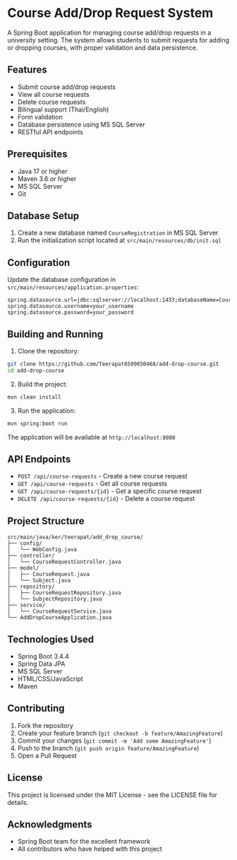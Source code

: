 # Course Add/Drop Request System

A Spring Boot application for managing course add/drop requests in a university setting. The system allows students to submit requests for adding or dropping courses, with proper validation and data persistence.

## Features

- Submit course add/drop requests
- View all course requests
- Delete course requests
- Bilingual support (Thai/English)
- Form validation
- Database persistence using MS SQL Server
- RESTful API endpoints

## Prerequisites

- Java 17 or higher
- Maven 3.6 or higher
- MS SQL Server
- Git

## Database Setup

1. Create a new database named `CourseRegistration` in MS SQL Server
2. Run the initialization script located at `src/main/resources/db/init.sql`

## Configuration

Update the database configuration in `src/main/resources/application.properties`:

```properties
spring.datasource.url=jdbc:sqlserver://localhost:1433;databaseName=CourseRegistration;encrypt=true;trustServerCertificate=true
spring.datasource.username=your_username
spring.datasource.password=your_password
```

## Building and Running

1. Clone the repository:
```bash
git clone https://github.com/Teerapat6509650468/add-drop-course.git
cd add-drop-course
```

2. Build the project:
```bash
mvn clean install
```

3. Run the application:
```bash
mvn spring:boot run
```

The application will be available at `http://localhost:8080`

## API Endpoints

- `POST /api/course-requests` - Create a new course request
- `GET /api/course-requests` - Get all course requests
- `GET /api/course-requests/{id}` - Get a specific course request
- `DELETE /api/course-requests/{id}` - Delete a course request

## Project Structure

```
src/main/java/ker/teerapat/add_drop_course/
├── config/
│   └── WebConfig.java
├── controller/
│   └── CourseRequestController.java
├── model/
│   ├── CourseRequest.java
│   └── Subject.java
├── repository/
│   ├── CourseRequestRepository.java
│   └── SubjectRepository.java
├── service/
│   └── CourseRequestService.java
└── AddDropCourseApplication.java
```

## Technologies Used

- Spring Boot 3.4.4
- Spring Data JPA
- MS SQL Server
- HTML/CSS/JavaScript
- Maven

## Contributing

1. Fork the repository
2. Create your feature branch (`git checkout -b feature/AmazingFeature`)
3. Commit your changes (`git commit -m 'Add some AmazingFeature'`)
4. Push to the branch (`git push origin feature/AmazingFeature`)
5. Open a Pull Request

## License

This project is licensed under the MIT License - see the LICENSE file for details.

## Acknowledgments

- Spring Boot team for the excellent framework
- All contributors who have helped with this project 